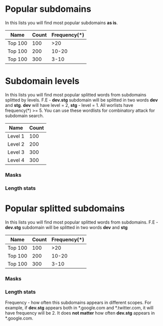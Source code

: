 # Popular subdomains

In this lists you will find most popular subdomains **as is**.

| Name | Count  | Frequency(\*) |
|---|---|---|
| Top 100 | 100 | >20  |
| Top 100 | 200 | 10-20  |
| Top 100 | 300 | 3-10  |




# Subdomain levels

In this lists you will find most popular splitted words from subdomains splitted by levels. F.E - **dev.stg** subdomain will be splitted in two words **dev** and **stg**. **dev** will have level = 2, **stg** - level = 1. All worlists have frequency(\*) >= 5. You can use these wordlists for combinatory attack for subdomain search.




| Name | Count  |
|---|---|
| Level 1 | 100 |
| Level 2 | 200 |
| Level 3 | 300 |
| Level 4 | 300 |


### Masks


### Length stats



# Popular splitted subdomains


In this lists you will find most popular splitted words from subdomains. F.E - **dev.stg** subdomain will be splitted in two words **dev** and **stg** 

| Name | Count  | Frequency(\*) |
|---|---|---|
| Top 100 | 100 | >20  |
| Top 100 | 200 | 10-20  |
| Top 100 | 300 | 3-10  |


### Masks


### Length stats




Frequency - how often this subdomains appears in different scopes. For example, if **dev.stg** appears both in \*.google.com and \*.twitter.com, it will have frequency will be 2. It does **not matter** how often **dev.stg** appears in \*.google.com.

